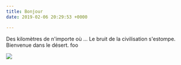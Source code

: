 ```yaml
---
title: Bonjour
date: 2019-02-06 20:29:53 +0000

---
```

Des kilomètres de n'importe où ... Le bruit de la civilisation s'estompe. Bienvenue dans le désert. foo

![](https://res.cloudinary.com/wildernessprime/image/upload/w_800,dpr_auto/v1549486862/media/nepal.jpg)